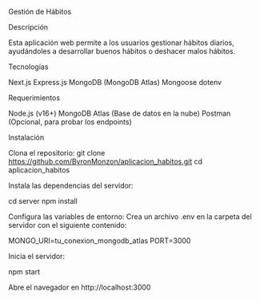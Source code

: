 Gestión de Hábitos

Descripción

Esta aplicación web permite a los usuarios gestionar hábitos diarios, ayudándoles a desarrollar buenos hábitos o deshacer malos hábitos.

Tecnologías

Next.js
Express.js
MongoDB (MongoDB Atlas)
Mongoose
dotenv

Requerimientos

Node.js (v16+)
MongoDB Atlas (Base de datos en la nube)
Postman (Opcional, para probar los endpoints)

Instalación

Clona el repositorio:
git clone https://github.com/ByronMonzon/aplicacion_habitos.git
cd aplicacion_habitos

Instala las dependencias del servidor:

cd server
npm install

Configura las variables de entorno: Crea un archivo .env en la carpeta del servidor con el siguiente contenido:

MONGO_URI=tu_conexion_mongodb_atlas
PORT=3000

Inicia el servidor:

npm start

Abre el navegador en http://localhost:3000